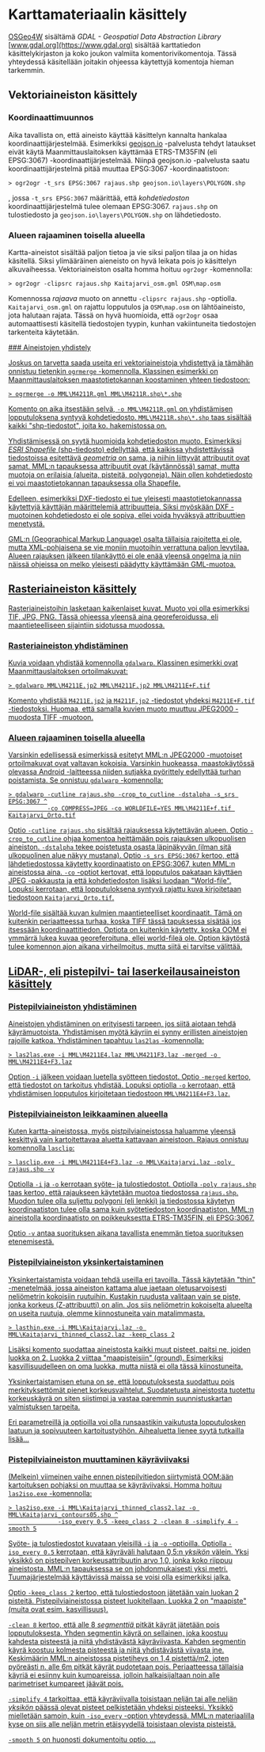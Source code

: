 # Karttamateriaalin käsittely

[OSGeo4W](https://trac.osgeo.org/osgeo4w/) sisältämä *GDAL - Geospatial Data Abstraction Library*
[www.gdal.org](https://www.gdal.org) sisältää karttatiedon käsittelykirjaston ja koko joukon
valmiita komentorivikomentoja. Tässä yhteydessä käsitellään joitakin ohjeessa käytettyjä komentoja
hieman tarkemmin.

## Vektoriaineiston käsittely

### Koordinaattimuunnos

Aika tavallista on, että aineisto käyttää käsittelyn kannalta hankalaa koordinaattijärjestelmää.
Esimerkiksi [geojson.io](https://geojson.io) -palvelusta tehdyt lataukset eivät käytä
Maanmittauslaitoksen käyttämää ETRS-TM35FIN (eli EPSG:3067) -koordinaattijärjestelmää. Niinpä
geojson.io -palvelusta saatu koordinaattijärjestelmä pitää muuttaa EPSG:3067 -koordinaatistoon:

```
> ogr2ogr -t_srs EPSG:3067 rajaus.shp geojson.io\layers\POLYGON.shp
```

, jossa `-t_srs EPSG:3067` määrittää, että *kohdetiedoston* koordinaattijärjestelmä tulee olemaan EPSG:3067.
`rajaus.shp` on tulostiedosto ja `geojson.io\layers\POLYGON.shp` on lähdetiedosto.

### Alueen rajaaminen toisella alueella

Kartta-aineistot sisältää paljon tietoa ja vie siksi paljon tilaa ja on hidas käsitellä. Siksi ylimääräinen
aieneisto on hyvä leikata pois jo käsittelyn alkuvaiheessa. Vektoriaineiston osalta homma hoituu `ogr2ogr`
-komennolla:

```
> ogr2ogr -clipsrc rajaus.shp Kaitajarvi_osm.gml OSM\map.osm
```

Komennossa *rajaava* muoto on annettu `-clipsrc rajaus.shp` -optiolla. `Kaitajarvi_osm.gml` on rajattu
lopputulos ja `OSM\map.osm` on lähtöaineisto, jota halutaan rajata. Tässä on hyvä huomioida, että `ogr2ogr`
osaa automaattisesti käsitellä tiedostojen tyypin, kunhan vakiintuneita tiedostojen tarkenteita käytetään.

<a href="#vektoriaineistojen_yhdistely"/>
### Aineistojen yhdistely

Joskus on tarvetta saada useita eri vektoriaineistoja yhdistettyä ja tämähän onnistuu tietenkin `ogrmerge` -komennolla.
Klassinen esimerkki on Maanmittauslaitoksen maastotietokannan koostaminen yhteen tiedostoon:

```
> ogrmerge -o MML\M4211R.gml MML\M4211R.shp\*.shp
```

Komento on aika itsestään selvä, `-o MML\M4211R.gml` on yhdistämisen lopputuloksena syntyvä kohdetiedosto.
`MML\M4211R.shp\*.shp` taas sisältää kaikki "shp-tiedostot", joita ko. hakemistossa on.

Yhdistämisessä on syytä huomioida kohdetiedoston muoto. Esimerkiksi *ESRI Shapefile* (shp-tiedosto) edellyttää,
että kaikissa yhdistettävissä tiedostoissa esitettävä *geometria* on sama, ja niihin liittyvät attribuutit ovat
samat. MML:n tapauksessa attribuutit ovat (käytännössä) samat, mutta muotoja on erilaisia (alueita, pisteitä,
polygoneja). Näin ollen kohdetiedosto ei voi maastotietokannan tapauksessa olla Shapefile.

Edelleen, esimerkiksi DXF-tiedosto ei tue yleisesti maastotietokannassa käytettyjä käyttäjän määrittelemiä
attribuutteja. Siksi myöskään DXF -muotoinen kohdetiedosto ei ole sopiva, ellei voida hyväksyä attribuuttien
menetystä.

GML:n (Geographical Markup Language) osalta tällaisia rajoitetta ei ole, mutta XML-pohjaisena se vie moniin
muotoihin verrattuna paljon levytilaa. Alueen rajauksen jälkeen tilankäyttö ei ole enää yleensä ongelma ja niin
näissä ohjeissa on melko yleisesti päädytty käyttämään GML-muotoa.

## Rasteriaineiston käsittely

Rasteriaineistoihin lasketaan kaikenlaiset kuvat. Muoto voi olla esimerkiksi TIF, JPG, PNG. Tässä ohjeessa
yleensä aina georeferoidussa, eli maantieteelliseen sijaintiin sidotussa muodossa.

### Rasteriaineiston yhdistäminen

Kuvia voidaan yhdistää komennolla `gdalwarp`. Klassinen esimerkki ovat Maanmittauslaitoksen ortoilmakuvat:

```
> gdalwarp MML\M4211E.jp2 MML\M4211F.jp2 MML\M4211E+F.tif
```

Komento yhdistää `M4211E.jp2` ja `M4211F.jp2` -tiedostot yhdeksi `M4211E+F.tif` -tiedostoksi. Huomaa, että
samalla kuvien muoto muuttuu JPEG2000 -muodosta TIFF -muotoon.

### Alueen rajaaminen toisella alueella

Varsinkin edellisessä esimerkissä esitetyt MML:n JPEG2000 -muotoiset ortoilmakuvat ovat valtavan kokoisia. Varsinkin
huokeassa, maastokäytössä olevassa Android -laitteessa niiden sutjakka pyörittely edellyttää turhan poistamista.
Se onnistuu `gdalwarp` -komennolla:

```
> gdalwarp -cutline rajaus.shp -crop_to_cutline -dstalpha -s_srs EPSG:3067 ^
           -co COMPRESS=JPEG -co WORLDFILE=YES MML\M4211E+f.tif Kaitajarvi_Orto.tif
```

Optio `-cutline rajaus.shp` sisältää rajauksessa käytettävän alueen. Optio `-crop_to_cutline` ohjaa komentoa 
heittämään pois rajauksen ulkopuolisen aineiston. `-dstalpha` tekee poistetusta osasta läpinäkyvän (ilman sitä
ulkopuolinen alue näkyy mustana). Optio `-s_srs EPSG:3067` kertoo, että lähdetiedostossa käytetty koordinaatisto
on EPSG:3067, kuten MML:n aineistossa aina. `-co` -optiot kertovat, että lopputulos pakataan käyttäen JPEG -pakkausta
ja että kohdetiedoston lisäksi luodaan "World-file". Lopuksi kerrotaan, että lopputuloksena syntyvä rajattu kuva
kirjoitetaan tiedostoon `Kaitajarvi_Orto.tif`.

World-file sisältää kuvan kulmien maantieteelliset koordinaatit. Tämä on kuitenkin periaatteessa turhaa, koska TIFF 
tässä tapuksessa sisätää jos itsessään koordinaattitiedon. Optiota on kuitenkin käytetty, koska OOM ei ymmärrä lukea
kuvaa georeferoituna, ellei world-fileä ole. Option käytöstä tulee komennon ajon aikana virheilmoitus, mutta siitä
ei tarvitse välittää.

## LiDAR-, eli pistepilvi- tai laserkeilausaineiston käsittely

### Pistepilviaineiston yhdistäminen

Aineistojen yhdistäminen on erityisesti tarpeen, jos siitä aiotaan tehdä käyrämuotoista. Yhdistämisen myötä käyriin
ei synny erillisten aineistojen rajoille katkoa. Yhdistäminen tapahtuu `las2las` -komennolla:

```
> las2las.exe -i MML\M4211E4.laz MML\M4211F3.laz -merged -o MML\M4211E4+F3.laz
```

Option `-i` jälkeen voidaan luetella syötteen tiedostot. Optio `-merged` kertoo, että tiedostot on tarkoitus yhdistää.
Lopuksi optiolla `-o` kerrotaan, että yhdistämisen lopputulos kirjoitetaan tiedostoon `MML\M4211E4+F3.laz`.

### Pistepilviaineiston leikkaaminen alueella

Kuten kartta-aineistossa, myös pistpilviaineistossa haluamme yleensä keskittyä vain kartoitettavaa aluetta
kattavaan aineistoon. Rajaus onnistuu komennolla `lasclip`:

```
> lasclip.exe -i MML\M4211E4+F3.laz -o MML\Kaitajarvi.laz -poly rajaus.shp -v
```

Optiolla `-i` ja `-o` kerrotaan syöte- ja tulostiedostot. Optiolla `-poly rajaus.shp` taas kertoo, että rajaukseen
käytetään muotoa tiedostossa `rajaus.shp`. Muodon tulee olla suljettu polygoni (eli lenkki) ja tiedostossa käytetyn
koordinaatiston tulee olla sama kuin syötetiedoston koordinaatiston. MML:n aineistolla koordinaatisto on poikkeuksestta
ETRS-TM35FIN, eli EPSG:3067. 

Optio `-v` antaa suorituksen aikana tavallista enemmän tietoa suorituksen etenemisestä.

### Pistepilviaineiston yksinkertaistaminen

Yksinkertaistamista voidaan tehdä useilla eri tavoilla. Tässä käytetään "thin" -menetelmää, jossa aineiston kattama
alue jaetaan oletusarvoisesti neliömetrin kokoisiin ruutuihin. Kustakin ruudusta valitaan vain se piste, jonka
korkeus (Z-attribuutti) on alin. Jos siis neliömetrin kokoiselta alueelta on useita ruutuja, olemme kiinnostuneita
vain matalimmasta.

```
> lasthin.exe -i MML\Kaitajarvi.laz -o MML\Kaitajarvi_thinned_class2.laz -keep_class 2
```

Lisäksi komento suodattaa aineistosta kaikki muut pisteet, paitsi ne, joiden luokka on 2. Luokka 2 viittaa
"maapisteisiin" (ground). Esimerkiksi kasvillisuudelleen on oma luokka, mutta niistä ei olla tässä kiinostuneita.

Yksinkertaistamisen etuna on se, että lopputuloksesta suodattuu pois merkityksettömät pienet korkeusvaihtelut.
Suodatetusta aineistosta tuotettu korkeuskäyrä on siten siistimpi ja vastaa paremmin suunnistuskartan valmistuksen
tarpeita.

Eri parametreillä ja optioilla voi olla runsaastikin vaikutusta lopputulosken laatuun ja sopivuuteen kartoitustyöhön.
Aihealuetta lienee syytä tutkailla lisää...

### Pistepilviaineiston muuttaminen käyräviivaksi

(Melkein) viimeinen vaihe ennen pistepilvitiedon siirtymistä OOM:ään kartoituksen pohjaksi on muuttaa se käyräviivaksi.
Homma hoituu `las2iso.exe` -komennolla:

```
> las2iso.exe -i MML\Kaitajarvi_thinned_class2.laz -o MML\Kaitajarvi_contours05.shp ^
              -iso_every 0.5 -keep_class 2 -clean 8 -simplify 4 -smooth 5
```

Syöte- ja tulostiedostot kuvataan yleisillä `-i` ja `-o` -optioilla. Optiolla `-iso_every 0.5` kerrotaan, että
käyräväli halutaan 0,5:n *yksikön* välein. Yksi yksikkö on pistepilven korkeusattribuutin arvo 1,0, jonka koko
riippuu aineistosta. MML:n tapauksessa se on johdonmukaisesti yksi metri. Tuumajärjestelmää käyttävissä maissa
se voisi olla esimerkiksi jalka.

Optio `-keep_class 2` kertoo, että tulostiedostoon jätetään vain luokan 2 pisteitä. Pistepilviaineistossa pisteet
luokitellaan. Luokka 2 on "maapiste" (muita ovat esim. kasvillisuus).

`-clean 8` kertoo, että alle 8 *segmenttiä* pitkät käyrät jätetään pois lopputuloksesta. Yhden segmentin käyrä
on sellainen, joka koostuu kahdesta pisteestä ja niitä yhdistävästä käyräviivasta. Kahden segmentin käyrä koostuu
kolmesta pisteestä ja niitä yhdistävästä viivasta jne. Keskimäärin MML:n aineistossa pistetiheys on 1,4 pistettä/m2,
joten pyöreästi n. alle 6m pitkät käyrät pudotetaan pois. Periaatteessa tällaisia käyriä ei esiinny kuin kumpareissa,
jolloin halkaisijaltaan noin alle parimetriset kumpareet jäävät pois.

`-simplify 4` tarkoittaa, että käyräviivalla toisistaan neljän tai alle neljän *yksikön* päässä olevat pisteet pelkistetään
yhdeksi pisteeksi. Yksikkö mielletään samoin, kuin `-iso_every` -option yhteydessä. MML:n materiaalilla kyse on siis
alle neljän metrin etäisyydellä toisistaan olevista pisteistä. 

`-smooth 5` on huonosti dokumentoitu optio. ...
